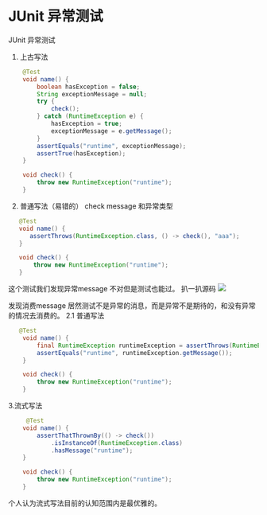 # JUnit 异常测试
JUnit  异常测试
1. 上古写法
```java
    @Test
    void name() {
        boolean hasException = false;
        String exceptionMessage = null;
        try {
            check();
        } catch (RuntimeException e) {
            hasException = true;
            exceptionMessage = e.getMessage();
        }
        assertEquals("runtime", exceptionMessage);
        assertTrue(hasException);
    }

    void check() {
        throw new RuntimeException("runtime");
    }
```
2. 普通写法（易错的）
check message 和异常类型
 ```java
    @Test
    void name() {
       assertThrows(RuntimeException.class, () -> check(), "aaa");
    }

    void check() {
        throw new RuntimeException("runtime");
    }
```
这个测试我们发现异常message 不对但是测试也能过。
扒一扒源码
![](https://img2020.cnblogs.com/blog/914251/202004/914251-20200402201617949-1769992280.png)

发现消费message 居然测试不是异常的消息，而是异常不是期待的，和没有异常的情况去消费的。
2.1 普通写法
```java
   @Test
    void name() {
        final RuntimeException runtimeException = assertThrows(RuntimeException.class, () -> check());
        assertEquals("runtime", runtimeException.getMessage());
    }

    void check() {
        throw new RuntimeException("runtime");
    }
```
3.流式写法
```java
     @Test
    void name() {
        assertThatThrownBy(() -> check())
            .isInstanceOf(RuntimeException.class)
            .hasMessage("runtime");
    }

    void check() {
        throw new RuntimeException("runtime");
    }
```
个人认为流式写法目前的认知范围内是最优雅的。